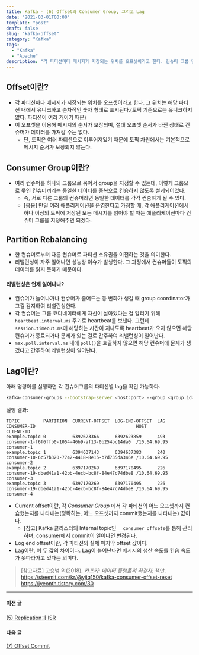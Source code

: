 ```yaml
---
title: Kafka - (6) Offset과 Consumer Group, 그리고 Lag
date: "2021-03-01T00:00"
template: "post"
draft: false
slug: "kafka-offset"
category: "Kafka"
tags:
  - "Kafka"
  - "Apache"
description: "각 파티션마다 메시지가 저장되는 위치를 오프셋이라고 한다. 컨슈머 그룹 단위로 이 오프셋으로 줄세워진 레코드를 순차적으로 컨슘하게 되며, 컨슈머가 얼마나 더 컨슘할 게 남았는지가 Lag이다."
---
```


## Offset이란?
- 각 파티션마다 메시지가 저장되는 위치를 오프셋이라고 한다. 그 위치는 해당 파티션 내에서 유니크하고 순차적인 숫자 형태로 표시된다.(토픽 기준으로는 유니크하지 않다. 파티션이 여러 개이기 때문)
- 이 오프셋을 이용해 메시지의 순서가 보장되며, 절대 오프셋 순서가 바뀐 상태로 컨슈머가 데이터를 가져갈 수는 없다.
  * 단, 토픽은 여러 파티션으로 이루어져있기 때문에 토픽 차원에서는 기본적으로 메시지 순서가 보장되지 않는다.

## Consumer Group이란?
- 여러 컨슈머를 하나의 그룹으로 묶어서 group을 지정할 수 있는데, 이렇게 그룹으로 묶인 컨슈머끼리는 동일한 데이터를 중복으로 컨슘하지 않도록 설게되어있다.
  * 즉, 서로 다른 그룹의 컨슈머라면 동일한 데이터를 각각 컨슘하게 될 수 있다.
  * [응용] 만일 여러 애플리케이션을 운영한다고 가정할 때, 각 애플리케이션에서 하나 이상의 토픽에 저장된 모든 메시지를 읽어야 할 때는 애플리케이션마다 컨슈머 그룹을 지정해주면 되겠다.

## Partition Rebalancing
- 한 컨슈머로부터 다른 컨슈머로 파티션 소유권을 이전하는 것을 의미한다.
- 리밸런싱이 자주 일어나면 성능상 이슈가 발생한다. 그 과정에서 컨슈머들이 토픽의 데이터를 읽지 못하기 때문이다.

#### 리밸런싱은 언제 일어나나?
- 컨슈머가 늘어나거나 컨슈머가 줄어드는 등 변화가 생길 때 group coordinator가 그걸 감지하여 리밸런싱한다.
- 각 컨슈머는 그룹 코디네이터에게 자신이 살아있다는 걸 알리기 위해 `heartbeat.interval.ms` 주기로 heartbeat를 보낸다. 그런데 `session.timeout.ms`에 해당하는 시간이 지나도록 heartbeat가 오지 않으면 해당 컨슈머가 종료되거나 문제가 있는 걸로 간주하여 리밸런싱이 일어난다.
- `max.poll.interval.ms` 내에 `poll()`을 호출하지 않으면 해당 컨슈머에 문제가 생겼다고 간주하여 리밸런싱이 일어난다.

## Lag이란?
아래 명령어를 실행하면 각 컨슈머그룹의 파티션별 lag을 확인 가능하다.

```sh
kafka-consumer-groups --bootstrap-server <host:port> --group <group.id> --describe
```

실행 결과:

```
TOPIC         PARTITION  CURRENT-OFFSET  LOG-END-OFFSET  LAG             CONSUMER-ID                                      HOST            CLIENT-ID
example.topic 0          6392623366      6392623859      493             consumer-1-f6f6ffb0-1054-46b9-af13-0b254bc14da0  /10.64.69.95    consumer-1
example.topic 1          6394637143      6394637383      240             consumer-10-6c57b320-7742-4418-8e15-b7d735da346e /10.64.69.95    consumer-2
example.topic 2          6397170269      6397170495      226             consumer-19-dbed41a1-42bb-4ecb-bc8f-84e47c74dbe8 /10.64.69.95    consumer-3
example.topic 3          6397170269      6397170495      226             consumer-19-dbed41a1-42bb-4ecb-bc8f-84e47c74dbe8 /10.64.69.95    consumer-4
```

- Current offset이란, 각 _Consumer Group_ 에서 각 파티션의 어느 오프셋까지 컨슘했는지를 나타내는(정확히는, 어느 오프셋까지 commit했는지를 나타내는) 값이다.
  * [참고] Kafka 클러스터의 Internal topic인 `__consumer_offsets`를 통해 관리하며, consumer에서 commit이 일어나면 변경된다.
- Log end offset이란, 각 파티션의 실제 마지막 offset 값이다.
- Lag이란, 이 두 값의 차이이다. Lag이 늘어난다면 메시지의 생산 속도를 컨슘 속도가 못따라가고 있다는 의미다. 


> [참고자료]
> 고승범 외(2018), _카프카: 데이터 플랫폼의 최강자_, 책만.  
> https://steemit.com/kr/@yjiq150/kafka-consumer-offset-reset  
> https://jyeonth.tistory.com/30  

---

#### 이전 글
[(5) Replication과 ISR](/posts/kafka-replication-isr)

#### 다음 글
[(7) Offset Commit](/posts/kafka-offset-commit)
